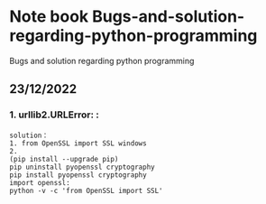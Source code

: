# Note book Bugs-and-solution-regarding-python-programming
Bugs and solution regarding python programming
## 23/12/2022
### 1. urllib2.URLError: <urlopen error unknown url type: https>:
```
solution：
1. from OpenSSL import SSL windows
2. 
(pip install --upgrade pip)
pip uninstall pyopenssl cryptography
pip install pyopenssl cryptography
import openssl:
python -v -c 'from OpenSSL import SSL'
```
 
